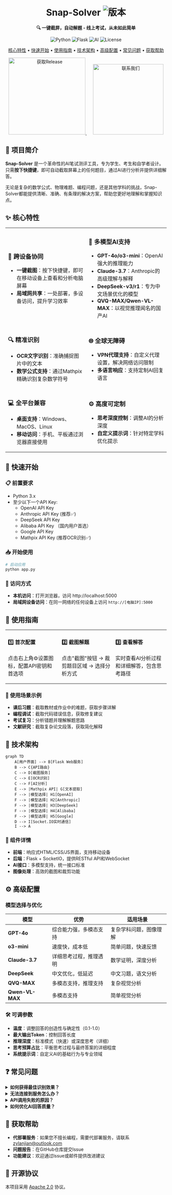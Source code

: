 <h1 align="center">Snap-Solver <img src="https://img.shields.io/badge/版本-1.2.0-blue" alt="版本"></h1>


<p align="center">
  <b>🔍 一键截屏，自动解题 - 线上考试，从未如此简单</b>
</p>

<p align="center">
  <img src="https://img.shields.io/badge/Python-3.x-blue?logo=python" alt="Python">
  <img src="https://img.shields.io/badge/Framework-Flask-green?logo=flask" alt="Flask">
  <img src="https://img.shields.io/badge/AI-Multi--Model-orange" alt="AI">
  <img src="https://img.shields.io/badge/License-Apache%202.0-lightgrey" alt="License">
</p>


<p align="center">
  <a href="#-核心特性">核心特性</a> •
  <a href="#-快速开始">快速开始</a> •
  <a href="#-使用指南">使用指南</a> •
  <a href="#-技术架构">技术架构</a> •
  <a href="#-高级配置">高级配置</a> •
  <a href="#-常见问题">常见问题</a> •
  <a href="#-获取帮助">获取帮助</a>
</p>

<div align="center">
  <a href="https://github.com/Zippland/Snap-Solver/releases">
    <img src="https://img.shields.io/badge/⚡%20快速开始-下载最新版本-0366D6?style=for-the-badge&logo=github&logoColor=white" alt="获取Release" width="240" />
  </a>
  &nbsp;&nbsp;&nbsp;&nbsp;
  <a href="mailto:zylanjian@outlook.com">
    <img src="https://img.shields.io/badge/📞%20代部署支持-联系我们-28a745?style=for-the-badge&logo=mail.ru&logoColor=white" alt="联系我们" width="220" />
  </a>
</div>
<!-- <p align="center">
  <img src="pic.jpg" alt="Snap-Solver 截图" width="300" />
</p> -->

## 💫 项目简介

**Snap-Solver** 是一个革命性的AI笔试测评工具，专为学生、考生和自学者设计。只需**按下快捷键**，即可自动截取屏幕上的任何题目，通过AI进行分析并提供详细解答。

无论是复杂的数学公式、物理难题、编程问题，还是其他学科的挑战，Snap-Solver都能提供清晰、准确、有条理的解决方案，帮助您更好地理解和掌握知识点。



## ✨ 核心特性

<table>
  <tr>
    <td width="50%">
      <h3>📱 跨设备协同</h3>
      <ul>
        <li><b>一键截图</b>：按下快捷键，即可在移动设备上查看和分析电脑屏幕</li>
        <li><b>局域网共享</b>：一处部署，多设备访问，提升学习效率</li>
      </ul>
    </td>
    <td width="50%">
      <h3>🧠 多模型AI支持</h3>
      <ul>
        <li><b>GPT-4o/o3-mini</b>：OpenAI强大的推理能力</li>
        <li><b>Claude-3.7</b>：Anthropic的高级理解与解释</li>
        <li><b>DeepSeek-v3/r1</b>：专为中文场景优化的模型</li>
        <li><b>QVQ-MAX/Qwen-VL-MAX</b>：以视觉推理闻名的国产AI</li>
      </ul>
    </td>
  </tr>
  <tr>
    <td>
      <h3>🔍 精准识别</h3>
      <ul>
        <li><b>OCR文字识别</b>：准确捕捉图片中的文本</li>
        <li><b>数学公式支持</b>：通过Mathpix精确识别复杂数学符号</li>
      </ul>
    </td>
    <td>
      <h3>🌐 全球无障碍</h3>
      <ul>
        <li><b>VPN代理支持</b>：自定义代理设置，解决网络访问限制</li>
        <li><b>多语言响应</b>：支持定制AI回复语言</li>
      </ul>
    </td>
  </tr>
  <tr>
    <td>
      <h3>💻 全平台兼容</h3>
      <ul>
        <li><b>桌面支持</b>：Windows、MacOS、Linux</li>
        <li><b>移动访问</b>：手机、平板通过浏览器直接使用</li>
      </ul>
    </td>
    <td>
      <h3>⚙️ 高度可定制</h3>
      <ul>
        <li><b>思考深度控制</b>：调整AI的分析深度</li>
        <li><b>自定义提示词</b>：针对特定学科优化提示</li>
      </ul>
    </td>
  </tr>
</table>

## 🚀 快速开始

### 📋 前置要求

- Python 3.x
- 至少以下一个API Key:
  - OpenAI API Key
  - Anthropic API Key (推荐✅)
  - DeepSeek API Key
  - Alibaba API Key （国内用户首选）
  - Google API Key
  - Mathpix API Key (推荐OCR识别✅)

### 📥 开始使用

```bash
# 启动应用
python app.py
```

### 📱 访问方式

- **本机访问**：打开浏览器，访问 http://localhost:5000
- **局域网设备访问**：在同一网络的任何设备上访问 `http://[电脑IP]:5000`

## 📖 使用指南

<table>
  <tr>
    <td width="33%">
      <h4>1️⃣ 首次配置</h4>
      <p>点击右上角⚙️设置图标，配置API密钥和首选项</p>
    </td>
    <td width="33%">
      <h4>2️⃣ 截图解题</h4>
      <p>点击"截图"按钮 → 裁剪题目区域 → 选择分析方式</p>
    </td>
    <td width="33%">
      <h4>3️⃣ 查看解答</h4>
      <p>实时查看AI分析过程和详细解答，包含思考路径</p>
    </td>
  </tr>
</table>

### 🎯 使用场景示例

- **课后习题**：截取教材或作业中的难题，获取步骤详解
- **编程调试**：截取代码错误信息，获取修复建议
- **考试复习**：分析错题并理解解题思路
- **文献研究**：截取复杂论文段落，获取简化解释

## 🔧 技术架构

```mermaid
graph TD
    A[用户界面] --> B[Flask Web服务]
    B --> C{API路由}
    C --> D[截图服务]
    C --> E[OCR识别]
    C --> F[AI分析]
    E --> |Mathpix API| G[文本提取]
    F --> |模型选择| H1[OpenAI]
    F --> |模型选择| H2[Anthropic]
    F --> |模型选择| H3[DeepSeek]
    F --> |模型选择| H4[Alibaba]
    F --> |模型选择| H5[Google]
    D --> I[Socket.IO实时通信]
    I --> A
```

### 🧩 组件详情

- **前端**：响应式HTML/CSS/JS界面，支持移动设备
- **后端**：Flask + SocketIO，提供RESTful API和WebSocket
- **AI接口**：多模型支持，统一接口标准
- **图像处理**：高效的截图和裁剪功能

## ⚙️ 高级配置

### 模型选择与优化

| 模型 | 优势 | 适用场景 |
|------|------|----------|
| **GPT-4o** | 综合能力强，多模态支持 | 复杂学科问题，图像理解 |
| **o3-mini** | 速度快，成本低 | 简单问题，快速反馈 |
| **Claude-3.7** | 详细思考过程，推理透明 | 数学证明，深度分析 |
| **DeepSeek** | 中文优化，低延迟 | 中文习题，语文分析 |
| **QVQ-MAX** | 多模态支持，推理支持 | 复杂视觉分析 |
| **Qwen-VL-MAX** | 多模态支持 | 简单视觉分析 |


### 🛠️ 可调参数

- **温度**：调整回答的创造性与确定性（0.1-1.0）
- **最大输出Token**：控制回答长度
- **推理深度**：标准模式（快速）或深度思考（详细）
- **思考预算占比**：平衡思考过程与最终答案的详细程度
- **系统提示词**：自定义AI的基础行为与专业领域

## ❓ 常见问题

<details>
<summary><b>如何获得最佳识别效果？</b></summary>
<p>
确保截图清晰，包含完整题目和必要上下文。对于数学公式，建议使用Mathpix OCR以获得更准确的识别结果。
</p>
</details>

<details>
<summary><b>无法连接到服务怎么办？</b></summary>
<p>
1. 检查防火墙设置是否允许5000端口<br>
2. 确认设备在同一局域网内<br>
3. 尝试重启应用程序<br>
4. 查看控制台日志获取错误信息
</p>
</details>

<details>
<summary><b>API调用失败的原因？</b></summary>
<p>
1. API密钥可能无效或余额不足<br>
2. 网络连接问题，特别是国际API<br>
3. 代理设置不正确<br>
4. API服务可能临时不可用
</p>
</details>

<details>
<summary><b>如何优化AI回答质量？</b></summary>
<p>
1. 调整系统提示词，添加特定学科的指导<br>
2. 根据问题复杂度选择合适的模型<br>
3. 对于复杂题目，使用"深度思考"模式<br>
4. 确保截取的题目包含完整信息
</p>
</details>

## 🤝 获取帮助

- **代部署服务**：如果您不擅长编程，需要代部署服务，请联系 [zylanjian@outlook.com](mailto:zylanjian@outlook.com)
- **问题报告**：在GitHub仓库提交Issue
- **功能建议**：欢迎通过Issue或邮件提供改进建议

## 📜 开源协议

本项目采用 [Apache 2.0](LICENSE) 协议。
